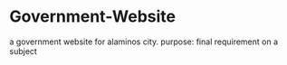 # Government-Website
a government website for alaminos city. purpose: final requirement on a subject
